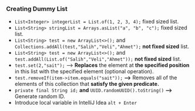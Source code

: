 ### Creating Dummy List
- `List<Integer> integerList = List.of(1, 2, 3, 4);` fixed sized list.
- `List<String> stringList = Arrays.asList("a", "b", "c");` fixed sized list.
- `List<String> test = new ArrayList<>();` and `Collections.addAll(test,"Salih","Veli","Ahmet");` **not fixed sized** list.
- `List<String> test = new ArrayList<>();` and `test.addAll(List.of("Salih","Veli","Ahmet"));` **not fixed sized** list.
- `test.set(2,"sait");` --> **Replaces** the element at **the specified position** in this list with the specified element (optional operation).
- `test.removeIf(item->item.equals("sait"));` **-->** Removes all of the elements of this collection that **satisfy the given predicate.**
- `private final String id;` **and** `UUID.randomUUID().toString()` **-->** Generate random ID.
- Introduce local variable in IntelliJ Idea `alt + Enter`


